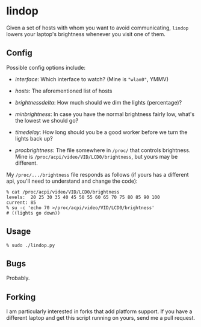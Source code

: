 lindop
======

Given a set of hosts with whom you want to avoid communicating, `lindop` lowers
your laptop's brightness whenever you visit one of them.

Config
------

Possible config options include:

 * *interface*: Which interface to watch?  (Mine is `"wlan0"`, YMMV)

 * *hosts*: The aforementioned list of hosts

 * *brightnessdelta*: How much should we dim the lights (percentage)?

 * *minbrightness*: In case you have the normal brightness fairly low, what's
   the lowest we should go?

 * *timedelay*: How long should you be a good worker before we turn the lights
   back up?

 * *procbrightness*: The file somewhere in `/proc/` that controls brightness.
   Mine is `/proc/acpi/video/VID/LCD0/brightness`, but yours may be different.

My `/proc/.../brightness` file responds as follows (if yours has a different
api, you'll need to understand and change the code):

    % cat /proc/acpi/video/VID/LCD0/brightness
    levels:  20 25 30 35 40 45 50 55 60 65 70 75 80 85 90 100
    current: 85
    % su -c 'echo 70 >/proc/acpi/video/VID/LCD0/brightness'
    # ((lights go down))

Usage
-----

    % sudo ./lindop.py

Bugs
----

Probably.

Forking
-------

I am particularly interested in forks that add platform support.  If you have a
different laptop and get this script running on yours, send me a pull request.
